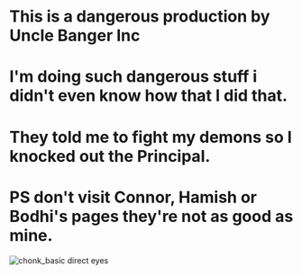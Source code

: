 # This is a dangerous production by Uncle Banger Inc
# I'm doing such dangerous stuff i didn't even know how that I did that.
# They told me to fight my demons so I knocked out the Principal.
# PS don't visit Connor, Hamish or Bodhi's pages they're not as good as mine.
![chonk_basic direct eyes](https://user-images.githubusercontent.com/114275229/194687111-6b79225f-e2d9-405c-980e-0925932e6bc5.jpg)
